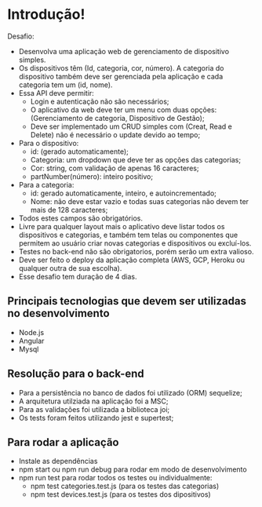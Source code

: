 # Introdução!

Desafio:
  - Desenvolva uma aplicação web de gerenciamento de dispositivo simples.
  - Os dispositivos têm (Id, categoria, cor, número). A categoria do dispositivo também deve ser gerenciada pela aplicação e cada categoria tem um (id, nome).
  - Essa API deve permitir:
    * Login e autenticação não são necessários;
    * O aplicativo da web deve ter um menu com duas opções: (Gerenciamento de categoria, Dispositivo de Gestão);
    * Deve ser implementado um CRUD simples com (Creat, Read e Delete) não é necessário o update devido ao tempo;
  - Para o dispositivo:
    * id: (gerado automaticamente);
    * Categoria: um dropdown que deve ter as opções das categorias;
    * Cor: string, com validação de apenas 16 caracteres;
    * partNumber(número): inteiro positivo;
  - Para a categoria:
    * id: gerado automaticamente, inteiro, e autoincrementado;
    * Nome: não deve estar vazio e todas suas categorias não devem ter mais de 128 caracteres;
  - Todos estes campos são obrigatórios.
  - Livre para qualquer layout mais o aplicativo deve listar todos os dispositivos e categorias, e também tem telas ou componentes que permitem ao usuário criar novas categorias e dispositivos ou excluí-los.
  - Testes no back-end não são obrigatorios, porém serão um extra valioso.
  - Deve ser feito o deploy da aplicação completa (AWS, GCP, Heroku ou qualquer outra de sua escolha).
  - Esse desafio tem duração de 4 dias.

## Principais tecnologias que devem ser utilizadas no desenvolvimento 
  * Node.js 
  * Angular
  * Mysql
 
## Resolução para o back-end
  * Para a persistência no banco de dados foi utilizado (ORM) sequelize;
  * A arquitetura utilziada na aplicação foi a MSC;
  * Para as validações foi utilizada a biblioteca joi;
  * Os tests foram feitos utilizando jest e supertest;
  
## Para rodar a aplicação
  * Instale as dependências
  * npm start ou npm run debug para rodar em modo de desenvolvimento
  * npm run test para rodar todos os testes ou individualmente:
    - npm test categories.test.js (para os testes das categorias)
    - npm test devices.test.js (para os testes dos dipositivos)
